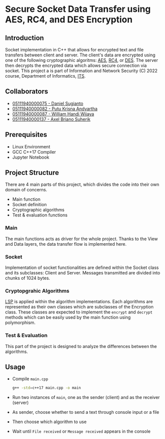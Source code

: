 # Secure Socket Data Transfer using AES, RC4, and DES Encryption

## Introduction

Socket implementation in C++ that allows for encrypted text and file transfers between client and server. The client's data are encrypted using one of the following cryptographic algoritms: [AES](https://en.wikipedia.org/wiki/Advanced_Encryption_Standard), [RC4](https://en.wikipedia.org/wiki/RC4), or [DES](https://en.wikipedia.org/wiki/Data_Encryption_Standard). The server then decrypts the encrypted data which allows secure connection via socket. This project a is part of Information and Network Security (C) 2022 course, Department of Informatics, [ITS](https://www.its.ac.id/).

## Collaborators

* [05111940000075 - Daniel Sugianto](https://github.com/daniel5u)
* [05111940000082 - Putu Krisna Andyartha](https://github.com/putukrisna6)
* [05111940000087 - William Handi Wijaya](https://github.com/wiliamhw)
* [05111940000137 - Axel Briano Suherik](https://github.com/axelbrians)

## Prerequisites

* Linux Environment
* GCC C++17 Compiler
* Jupyter Notebook

## Project Structure

There are 4 main parts of this project, which divides the code into their own domain of concerns.

* Main function
* Socket definition
* Cryptographic algorithms
* Test & evaluation functions

### Main

The main functions acts as driver for the whole project. Thanks to the View and Data layers, the data transfer flow is implemented here.

### Socket

Implementation of socket functionalities are defined within the Socket class and its subclasses: Client and Server. Messages transmitted are divided into chunks of 1024 bytes.

### Cryptopgrahic Algorithms

[LSP](https://en.wikipedia.org/wiki/Liskov_substitution_principle) is applied within the algorithm implementations. Each algorithms are represented as their own classes which are subclasses of the Encryption class. These classes are expected to implement the `encrypt` and `decrypt` methods which can be easily used by the main function using polymorphism.

### Test & Evaluation

This part of the project is designed to analyze the differences between the algorithms.

## Usage

* Compile `main.cpp`

    ```bash
    g++ -std=c++17 main.cpp -o main
    ```

* Run two instances of `main`, one as the sender (client) and as the receiver (server)
* As sender, choose whether to send a text through console input or a file
* Then choose which algorithm to use
* Wait until `File received` or `Message received` appears in the console
